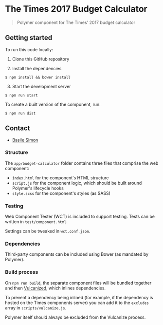 # The Times 2017 Budget Calculator

> Polymer component for The Times' 2017 budget calculator

## Getting started

To run this code locally:

1. Clone this GitHub repository

2. Install the dependencies

```
$ npm install && bower install
```

3. Start the development server

```
$ npm run start
```

To create a built version of the component, run:

```
$ npm run dist
```

## Contact

* [Basile Simon](https://www.github.com/basilesimon)

### Structure

The `app/budget-calculator` folder contains three files that comprise the web
component:

* `index.html` for the component's HTML structure
* `script.js` for the component logic, which should be built around Polymer's
  lifecycle hooks
* `style.scss` for the component's styles (as SASS)

### Testing

Web Component Tester (WCT) is included to support testing. Tests can be written
in `test/component.html`.

Settings can be tweaked in `wct.conf.json`.

### Dependencies

Third-party components can be included using Bower (as mandated by Polymer).

### Build process

On `npm run build`, the separate component files will be bundled together and
then [Vulcanized](https://github.com/Polymer/polymer-bundler), which inlines
dependencies.

To prevent a dependency being inlined (for example, if the dependency is hosted
on the Times components server) you can add it to the `excludes` array in
`scripts/vulcanize.js`.

Polymer itself should always be excluded from the Vulcanize process.
